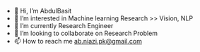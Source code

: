 - 👋 Hi, I’m AbdulBasit
- 👀 I’m interested in Machine learning Research >> Vision, NLP
- 🌱 I’m currently Research Engineer 
- 💞️ I’m looking to collaborate on Research Problem
- 📫 How to reach me ab.niazi.pk@gmail.com

<!---
106AbdulBasit/106AbdulBasit is a ✨ special ✨ repository because its `README.md` (this file) appears on your GitHub profile.
You can click the Preview link to take a look at your changes.
--->
